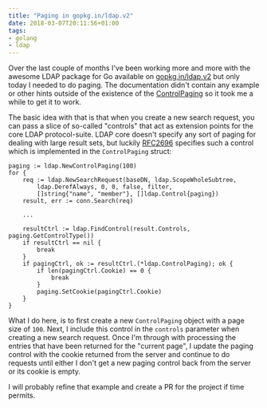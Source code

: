 ```yaml
---
title: "Paging in gopkg.in/ldap.v2"
date: 2018-03-07T20:11:56+01:00
tags:
- golang
- ldap
---
```


Over the last couple of months I've been working more and more with the awesome
LDAP package for Go available on [gopkg.in/ldap.v2](http://gopkg.in/ldap.v2)
but only today I needed to do paging. The documentation didn't contain any
example or other hints outside of the existence of the
[ControlPaging](https://godoc.org/gopkg.in/ldap.v2#ControlPaging) so it took me
a while to get it to work.

The basic idea with that is that when you create a new search request, you can
pass a slice of so-called "controls" that act as extension points for the core
LDAP protocol-suite. LDAP core doesn't specify any sort of paging for dealing
with large result sets, but luckily
[RFC2696](https://www.ietf.org/rfc/rfc2696.txt) specifies such a control which
is implemented in the `ControlPaging` struct:

```
paging := ldap.NewControlPaging(100)
for {
    req := ldap.NewSearchRequest(baseDN, ldap.ScopeWholeSubtree,
        ldap.DerefAlways, 0, 0, false, filter,
        []string{"name", "member"}, []ldap.Control{paging})
    result, err := conn.Search(req)

    ...

    resultCtrl := ldap.FindControl(result.Controls, paging.GetControlType())
    if resultCtrl == nil {
        break
    }
    if pagingCtrl, ok := resultCtrl.(*ldap.ControlPaging); ok {
        if len(pagingCtrl.Cookie) == 0 {
            break
        }
        paging.SetCookie(pagingCtrl.Cookie)
    }
}

```

What I do here, is to first create a new `ControlPaging` object with a page
size of `100`. Next, I include this control in the `controls` parameter when
creating a new search request. Once I'm through with processing the entries
that have been returned for the "current page", I update the paging control
with the cookie returned from the server and continue to do requests until
either I don't get a new paging control back from the server or its cookie is
empty.

I will probably refine that example and create a PR for the project if time
permits.
